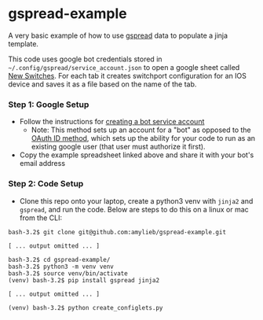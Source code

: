 # gspread-example
A very basic example of how to use [gspread]([url](https://docs.gspread.org/en/v5.10.0/)https://docs.gspread.org/en/v5.10.0/) data to populate a jinja template.

This code uses google bot credentials stored in `~/.config/gspread/service_account.json` to open a google sheet called [New Switches](https://docs.google.com/spreadsheets/d/1W9wAzB7t3ttj2Dl_M5KnImShfwOS8hLvcyE-QwvGf1w/edit#gid=0). For each tab it creates switchport configuration for an IOS device and saves it as a file based on the name of the tab.

### Step 1: Google Setup ###
- Follow the instructions for [creating a bot service account](https://docs.gspread.org/en/v5.10.0/oauth2.html#for-bots-using-service-account)
  - Note: This method sets up an account for a "bot" as opposed to the [OAuth ID method](https://docs.gspread.org/en/v5.10.0/oauth2.html#oauth-client-id), which sets up the ability for your code to run as an existing google user (that user must authorize it first).
- Copy the example spreadsheet linked above and share it with your bot's email address

### Step 2: Code Setup ###
- Clone this repo onto your laptop, create a python3 venv with `jinja2` and `gspread`, and run the code. Below are steps to do this on a linux or mac from the CLI:
```
bash-3.2$ git clone git@github.com:amylieb/gspread-example.git

[ ... output omitted ... ]

bash-3.2$ cd gspread-example/
bash-3.2$ python3 -m venv venv
bash-3.2$ source venv/bin/activate
(venv) bash-3.2$ pip install gspread jinja2

[ ... output omitted ... ]

(venv) bash-3.2$ python create_configlets.py
```
